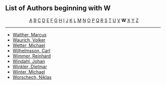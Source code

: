 <h2>List of Authors beginning with W</h2>
<p style="text-align:center"><a href="authors_A.html">A</a>&nbsp;<a href="authors_B.html">B</a>&nbsp;<a href="authors_C.html">C</a>&nbsp;<a href="authors_D.html">D</a>&nbsp;<a href="authors_E.html">E</a>&nbsp;<a href="authors_F.html">F</a>&nbsp;<a href="authors_G.html">G</a>&nbsp;<a href="authors_H.html">H</a>&nbsp;<a href="authors_I.html">I</a>&nbsp;<a href="authors_J.html">J</a>&nbsp;<a href="authors_K.html">K</a>&nbsp;<a href="authors_L.html">L</a>&nbsp;<a href="authors_M.html">M</a>&nbsp;<a href="authors_N.html">N</a>&nbsp;<a href="authors_O.html">O</a>&nbsp;<a href="authors_P.html">P</a>&nbsp;<a href="authors_Q.html">Q</a>&nbsp;<a href="authors_R.html">R</a>&nbsp;<a href="authors_S.html">S</a>&nbsp;<a href="authors_T.html">T</a>&nbsp;<a href="authors_U.html">U</a>&nbsp;<a href="authors_V.html">V</a>&nbsp;<b>W</b>&nbsp;<a href="authors_X.html">X</a>&nbsp;<a href="authors_Y.html">Y</a>&nbsp;<a href="authors_Z.html">Z</a>&nbsp;</p>
<hr width="98%" />
<ul class="authors_list">
<li><a href="author_327.html">Walther, Marcus</a></li><li><a href="author_328.html">Waurich, Volker</a></li><li><a href="author_329.html">Wetter, Michael</a></li><li><a href="author_330.html">Wilhelmsson, Carl</a></li><li><a href="author_331.html">Wimmer, Reinhard</a></li><li><a href="author_332.html">Windahl, Johan</a></li><li><a href="author_333.html">Winkler, Dietmar</a></li><li><a href="author_334.html">Winter, Michael</a></li><li><a href="author_335.html">Worschech, Niklas</a></li></ul>